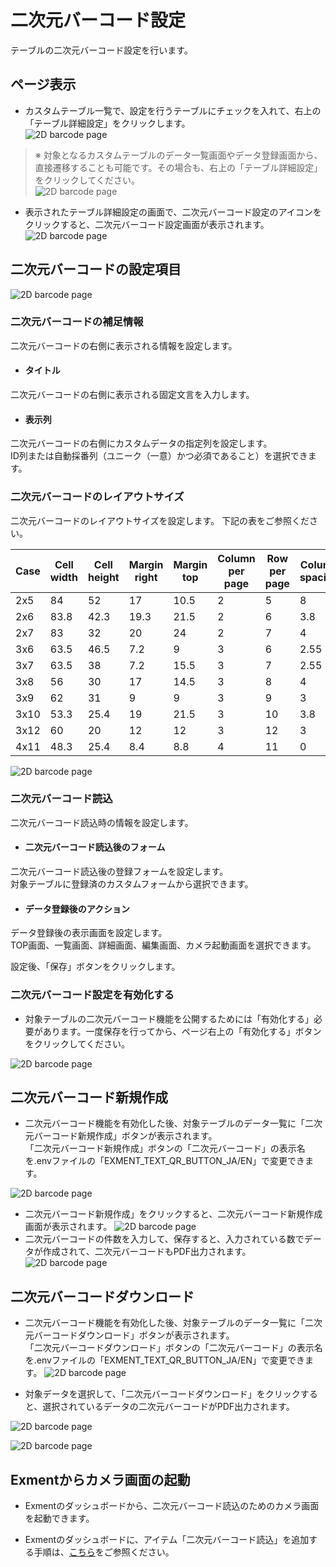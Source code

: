 # 二次元バーコード設定
テーブルの二次元バーコード設定を行います。

## ページ表示
- カスタムテーブル一覧で、設定を行うテーブルにチェックを入れて、右上の「テーブル詳細設定」をクリックします。  
![2D barcode page](img/2d_barcode/barcode1.png)

> ※ 対象となるカスタムテーブルのデータ一覧画面やデータ登録画面から、直接遷移することも可能です。その場合も、右上の「テーブル詳細設定」をクリックしてください。  
![2D barcode page](img/2d_barcode/barcode12.png)

- 表示されたテーブル詳細設定の画面で、二次元バーコード設定のアイコンをクリックすると、二次元バーコード設定画面が表示されます。  
![2D barcode page](img/2d_barcode/barcode2.png)

## 二次元バーコードの設定項目
![2D barcode page](img/2d_barcode/barcode3.png)

### 二次元バーコードの補足情報
二次元バーコードの右側に表示される情報を設定します。

- #### タイトル
二次元バーコードの右側に表示される固定文言を入力します。

- #### 表示列
二次元バーコードの右側にカスタムデータの指定列を設定します。   
ID列または自動採番列（ユニーク（一意）かつ必須であること）を選択できます。

### 二次元バーコードのレイアウトサイズ
二次元バーコードのレイアウトサイズを設定します。 
下記の表をご参照ください。

| Case | Cell width | Cell height | Margin right | Margin top | Column per page | Row per page | Column spacing | Row spacing |
| ---- | ---- | ---- | ---- | ---- | ---- | ---- | ---- | ---- |
| 2x5 | 84 | 52 | 17 | 10.5 | 2 | 5 | 8 | 4 |
| 2x6 | 83.8 | 42.3 | 19.3 | 21.5 | 2 | 6 | 3.8 | 0 |
| 2x7 | 83 | 32 | 20 | 24 | 2 | 7 | 4 | 4 |
| 3x6 | 63.5 | 46.5 | 7.2 | 9 | 3 | 6 | 2.55 | 0 |
| 3x7 | 63.5 | 38 | 7.2 | 15.5 | 3 | 7 | 2.55 | 0 |
| 3x8 | 56 | 30 | 17 | 14.5 | 3 | 8 | 4 | 4 |
| 3x9 | 62 | 31 | 9 | 9 | 3 | 9 | 3 | 0 |
| 3x10 | 53.3 | 25.4 | 19 | 21.5 | 3 | 10 | 3.8 | 0 |
| 3x12 | 60 | 20 | 12 | 12 | 3 | 12 | 3 | 3 |
| 4x11 | 48.3 | 25.4 | 8.4 | 8.8 | 4 | 11 | 0 | 0 |

![2D barcode page](img/2d_barcode/barcode4.png)

### 二次元バーコード読込
二次元バーコード読込時の情報を設定します。 

- #### 二次元バーコード読込後のフォーム
二次元バーコード読込後の登録フォームを設定します。  
対象テーブルに登録済のカスタムフォームから選択できます。 

- #### データ登録後のアクション  
データ登録後の表示画面を設定します。  
TOP画面、一覧画面、詳細画面、編集画面、カメラ起動画面を選択できます。

設定後、「保存」ボタンをクリックします。  

### 二次元バーコード設定を有効化する  
- 対象テーブルの二次元バーコード機能を公開するためには「有効化する」必要があります。一度保存を行ってから、ページ右上の「有効化する」ボタンをクリックしてください。

![2D barcode page](img/2d_barcode/barcode5.png)

## 二次元バーコード新規作成
- 二次元バーコード機能を有効化した後、対象テーブルのデータ一覧に「二次元バーコード新規作成」ボタンが表示されます。  
「二次元バーコード新規作成」ボタンの「二次元バーコード」の表示名を.envファイルの「EXMENT_TEXT_QR_BUTTON_JA/EN」で変更できます。  

![2D barcode page](img/2d_barcode/barcode6.png)

- 二次元バーコード新規作成」をクリックすると、二次元バーコード新規作成画面が表示されます。
![2D barcode page](img/2d_barcode/barcode7.png)
- 二次元バーコードの件数を入力して、保存すると、入力されている数でデータが作成されて、二次元バーコードもPDF出力されます。
![2D barcode page](img/2d_barcode/barcode8.png)

## 二次元バーコードダウンロード
- 二次元バーコード機能を有効化した後、対象テーブルのデータ一覧に「二次元バーコードダウンロード」ボタンが表示されます。  
「二次元バーコードダウンロード」ボタンの「二次元バーコード」の表示名を.envファイルの「EXMENT_TEXT_QR_BUTTON_JA/EN」で変更できます。
![2D barcode page](img/2d_barcode/barcode9.png)

- 対象データを選択して、「二次元バーコードダウンロード」をクリックすると、選択されているデータの二次元バーコードがPDF出力されます。

![2D barcode page](img/2d_barcode/barcode10.png)

![2D barcode page](img/2d_barcode/barcode11.png)

## Exmentからカメラ画面の起動
- Exmentのダッシュボードから、二次元バーコード読込のためのカメラ画面を起動できます。

- Exmentのダッシュボードに、アイテム「二次元バーコード読込」を追加する手順は、[こちら](/ja/dashboard#二次元バーコード)をご参照ください。

